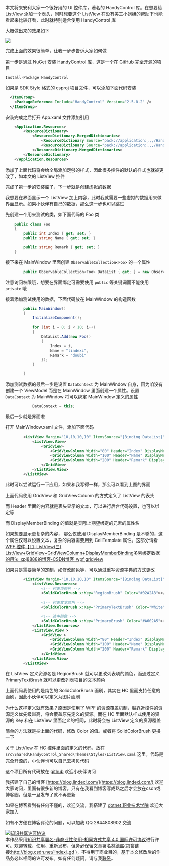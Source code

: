 
本文将来安利大家一个很好用的 UI 控件库，著名的 HandyControl 库。在想要给 ListView 添加一个表头，同时想要这个 ListView 在没有美工小姐姐的帮助下也能看起来比较好看，此时就特别适合使用 HandyControl 库

<!--more-->


<!-- 发布 -->

大概做出来的效果如下

<!-- ![](image/WPF 使用 HandyControl 给 ListView 添加漂亮的表头效果/WPF 使用 HandyControl 给 ListView 添加漂亮的表头效果0.png) -->

![](http://image.acmx.xyz/lindexi%2F20207111635465.jpg)

完成上面的效果很简单，让我一步步告诉大家如何做

第一步是通过 NuGet 安装 [HandyControl](https://www.nuget.org/packages/HandyControl) 库，这是一个在 [GitHub 完全开源](https://github.com/HandyOrg/HandyControl)的项目

```csharp
Install-Package HandyControl 
```

如果是 SDK Style 格式的 csproj 项目文件，可以添加下面代码安装

```xml
  <ItemGroup>
    <PackageReference Include="HandyControl" Version="2.5.0.2" />
  </ItemGroup>
```

安装完成之后打开 App.xaml 文件添加引用

```xml
    <Application.Resources>
        <ResourceDictionary>
            <ResourceDictionary.MergedDictionaries>
                <ResourceDictionary Source="pack://application:,,,/HandyControl;component/Themes/SkinDefault.xaml"/>
                <ResourceDictionary Source="pack://application:,,,/HandyControl;component/Themes/Theme.xaml"/>
            </ResourceDictionary.MergedDictionaries>
        </ResourceDictionary>
    </Application.Resources>
```

添加了上面代码将会给全局添加足够的样式，因此很多控件的默认的样式也就被更改了，如本文的 ListView 控件

完成了第一步的安装库了，下一步就是创建虚拟的数据

我想要在界面显示一个 ListView 加上内容，此时我就需要一些虚拟的数据用来做界面显示。如果小伙伴有自己的数据，那么这一步也可以跳过

先创建一个用来测试的类，如下面代码的 Foo 类

```csharp
    public class Foo
    {
        public int Index { get; set; }
        public string Name { get; set; }

        public string Remark { get; set; }
    }
```

接下来在 MainWindow 里面创建 `ObservableCollection<Foo>` 的一个属性

```csharp
        public ObservableCollection<Foo> DataList { get; } = new ObservableCollection<Foo>();
```

注意访问权限哦，想要在界面绑定可需要使用 `public` 等关键词而不能使用 `private` 哦

接着添加测试使用的数据，下面代码放在 MainWindow 的构造函数

```csharp
        public MainWindow()
        {
            InitializeComponent();

            for (int i = 0; i < 10; i++)
            {
                DataList.Add(new Foo()
                {
                    Index = i,
                    Name = "lindexi",
                    Remark = "doubi"
                });
            }

        }
```

添加测试数据的最后一步是设置 `DataContext` 为 MainWindow 自身，因为咱没有创建一个 ViewModel 而是在 MainWindow 里面创建一个属性。设置 `DataContext` 为 MainWindow 将可以绑定 MainWindow 定义的属性

```csharp
            DataContext = this;
```

最后一步就是界面啦

打开 MainWindow.xaml 文件，添加下面代码

```xml
        <ListView Margin="10,10,10,10" ItemsSource="{Binding DataList}">
            <ListView.View>
                <GridView>
                    <GridViewColumn Width="80" Header="Index" DisplayMemberBinding="{Binding Index}"/>
                    <GridViewColumn Width="100" Header="Name" DisplayMemberBinding="{Binding Name}"/>
                    <GridViewColumn Width="200" Header="Remark" DisplayMemberBinding="{Binding Remark}"/>
                </GridView>
            </ListView.View>
        </ListView>
```

此时可以尝试运行一下应用，如果和我写得一样，那么可以看到上图的界面

上面代码使用 GridView 和 GridViewColumn 的方式定义了 ListView 的表头

而 Header 里面的内容就是表头显示的文本，可以进行后台代码设置，也可以绑定等

而 DisplayMemberBinding 的值就是实际上期望绑定的元素的属性名

如果想要显示更复杂的内容， 那么仅使用 DisplayMemberBinding 是不够的，这个属性仅可以设置文本，复杂的内容需要用到 CellTemplate 属性。这部分请看 [WPF 控件【L】ListView(三) ListView+GridView+GridViewColumn+DisplayMemberBinding多列绑定数据的用法_xpj8888的博客-CSDN博客_wpf gridview](https://blog.csdn.net/xpj8888/article/details/83210669)

如果只是需要简单的定制，如修改颜色等，可以通过重写资源字典的方式更改

```xml
        <ListView Margin="10,10,10,10" ItemsSource="{Binding DataList}" Background="#565656">
            <ListView.Resources>
                <!-- 列表项颜色 -->
                <SolidColorBrush x:Key="RegionBrush" Color="#02A2A3"></SolidColorBrush>

                <!-- 列表文本颜色 -->
                <SolidColorBrush x:Key="PrimaryTextBrush" Color="White"></SolidColorBrush>

                <!-- 选中颜色 -->
                <SolidColorBrush x:Key="PrimaryBrush" Color="#A602A5"></SolidColorBrush>
            </ListView.Resources>
            <ListView.View >
                <GridView >
                    <GridViewColumn Width="80" Header="Index" DisplayMemberBinding="{Binding Index}" />
                    <GridViewColumn Width="100" Header="Name" DisplayMemberBinding="{Binding Name}"/>
                    <GridViewColumn Width="200" Header="Remark" DisplayMemberBinding="{Binding Remark}"/>
                </GridView>
            </ListView.View>
        </ListView>
```

在 ListView 定义资源名是 RegionBrush 就可以更改列表项的颜色，而通过定义 PrimaryTextBrush 就可以更改列表项目的文本颜色

上面代码我使用的是纯色的 SolidColorBrush 画刷，其实在 HC 里面支持任意的画刷，因此小伙伴可以定义为图片画刷

为什么这样定义就有效果？原因是使用了 WPF 的资源覆盖机制，越靠近控件的资源定义优先级越高，将会覆盖原先定义的资源。而在 HC 里面默认样式使用的资源的 Key 和在 ListView 里面定义的相同，此时将会被 ListView 定义的资源覆盖

简单的方法就是抄上面的代码，修改 Color 的值。或者将 SolidColorBrush 更换一下

关于 ListView 在 HC 控件里面的定义的代码，放在 `src\Shared\HandyControl_Shared\Themes\Styles\ListView.xaml` 这里，代码是完全开源的，小伙伴也可以自己去拷贝代码


这个项目所有代码放在 [github](https://github.com/lindexi/lindexi_gd/tree/6c56865e43a6621111586ced2c93ea3099b00ae2/WaicheardeaharjereCiyallyerekelhear) 欢迎小伙伴访问



我搭建了自己的博客 [https://blog.lindexi.com/](https://blog.lindexi.com/) 欢迎大家访问，里面有很多新的博客。只有在我看到博客写成熟之后才会放在csdn或博客园，但是一旦发布了就不再更新

如果在博客看到有任何不懂的，欢迎交流，我搭建了 [dotnet 职业技术学院](https://t.me/dotnet_campus) 欢迎大家加入

如有不方便在博客评论的问题，可以加我 QQ 2844808902 交流

<a rel="license" href="http://creativecommons.org/licenses/by-nc-sa/4.0/"><img alt="知识共享许可协议" style="border-width:0" src="https://licensebuttons.net/l/by-nc-sa/4.0/88x31.png" /></a><br />本作品采用<a rel="license" href="http://creativecommons.org/licenses/by-nc-sa/4.0/">知识共享署名-非商业性使用-相同方式共享 4.0 国际许可协议</a>进行许可。欢迎转载、使用、重新发布，但务必保留文章署名[林德熙](http://blog.csdn.net/lindexi_gd)(包含链接:http://blog.csdn.net/lindexi_gd )，不得用于商业目的，基于本文修改后的作品务必以相同的许可发布。如有任何疑问，请与我[联系](mailto:lindexi_gd@163.com)。